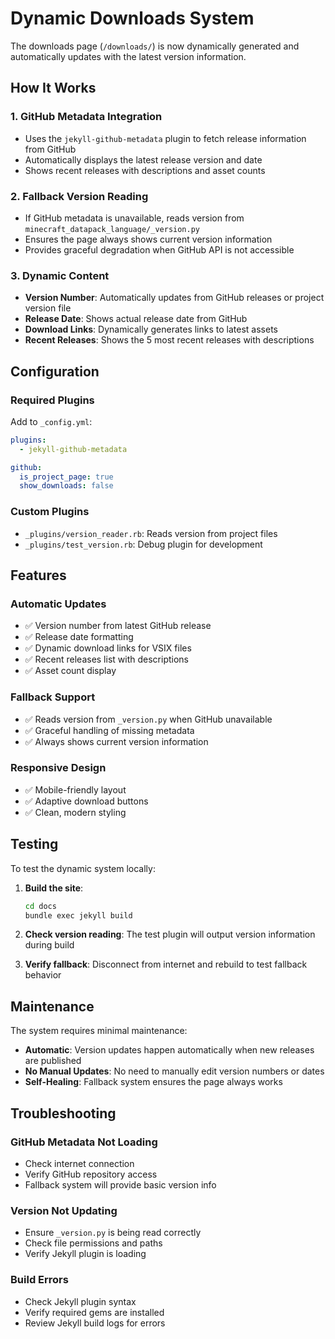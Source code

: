 # Dynamic Downloads System

The downloads page (`/downloads/`) is now dynamically generated and automatically updates with the latest version information.

## How It Works

### 1. GitHub Metadata Integration
- Uses the `jekyll-github-metadata` plugin to fetch release information from GitHub
- Automatically displays the latest release version and date
- Shows recent releases with descriptions and asset counts

### 2. Fallback Version Reading
- If GitHub metadata is unavailable, reads version from `minecraft_datapack_language/_version.py`
- Ensures the page always shows current version information
- Provides graceful degradation when GitHub API is not accessible

### 3. Dynamic Content
- **Version Number**: Automatically updates from GitHub releases or project version file
- **Release Date**: Shows actual release date from GitHub
- **Download Links**: Dynamically generates links to latest assets
- **Recent Releases**: Shows the 5 most recent releases with descriptions

## Configuration

### Required Plugins
Add to `_config.yml`:
```yaml
plugins:
  - jekyll-github-metadata

github:
  is_project_page: true
  show_downloads: false
```

### Custom Plugins
- `_plugins/version_reader.rb`: Reads version from project files
- `_plugins/test_version.rb`: Debug plugin for development

## Features

### Automatic Updates
- ✅ Version number from latest GitHub release
- ✅ Release date formatting
- ✅ Dynamic download links for VSIX files
- ✅ Recent releases list with descriptions
- ✅ Asset count display

### Fallback Support
- ✅ Reads version from `_version.py` when GitHub unavailable
- ✅ Graceful handling of missing metadata
- ✅ Always shows current version information

### Responsive Design
- ✅ Mobile-friendly layout
- ✅ Adaptive download buttons
- ✅ Clean, modern styling

## Testing

To test the dynamic system locally:

1. **Build the site**:
   ```bash
   cd docs
   bundle exec jekyll build
   ```

2. **Check version reading**:
   The test plugin will output version information during build

3. **Verify fallback**:
   Disconnect from internet and rebuild to test fallback behavior

## Maintenance

The system requires minimal maintenance:

- **Automatic**: Version updates happen automatically when new releases are published
- **No Manual Updates**: No need to manually edit version numbers or dates
- **Self-Healing**: Fallback system ensures the page always works

## Troubleshooting

### GitHub Metadata Not Loading
- Check internet connection
- Verify GitHub repository access
- Fallback system will provide basic version info

### Version Not Updating
- Ensure `_version.py` is being read correctly
- Check file permissions and paths
- Verify Jekyll plugin is loading

### Build Errors
- Check Jekyll plugin syntax
- Verify required gems are installed
- Review Jekyll build logs for errors
